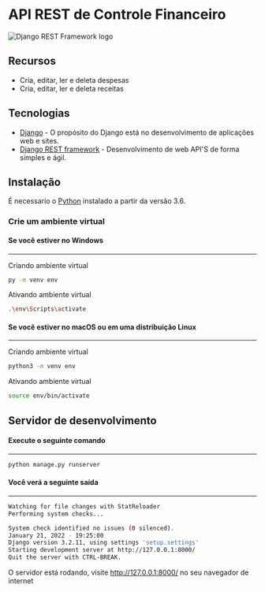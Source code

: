 ﻿# API REST de Controle Financeiro

![Django REST Framework logo](https://www.django-rest-framework.org/img/logo.png)

## Recursos

- Cria, editar, ler e deleta despesas
- Cria, editar, ler e deleta receitas

## Tecnologias

- [Django] - O propósito do Django está no desenvolvimento de aplicações web e sites.
- [Django REST framework] - Desenvolvimento de web API'S de forma simples e ágil.

## Instalação

É necessario o [Python] instalado a partir da versão 3.6.

### Crie um ambiente virtual

#### Se você estiver no Windows
---
Criando ambiente virtual

```sh
py -m venv env
```

Ativando ambiente virtual

```sh
.\env\Scripts\activate
```

#### Se você estiver no macOS ou em uma distribuição Linux
---
Criando ambiente virtual

```sh
python3 -m venv env
```

Ativando ambiente virtual

```sh
source env/bin/activate
```

## Servidor de desenvolvimento

#### Execute o seguinte comando
---

```sh
python manage.py runserver
```

#### Você verá a seguinte saída
---

```sh
Watching for file changes with StatReloader
Performing system checks...

System check identified no issues (0 silenced).
January 21, 2022 - 19:25:00
Django version 3.2.11, using settings 'setup.settings'
Starting development server at http://127.0.0.1:8000/
Quit the server with CTRL-BREAK.
```

O servidor está rodando, visite http://127.0.0.1:8000/ no seu navegador de internet

[Python]: <https://www.python.org/>

[Django REST framework]: <https://www.django-rest-framework.org/>

[Django]: <https://www.djangoproject.com/>
